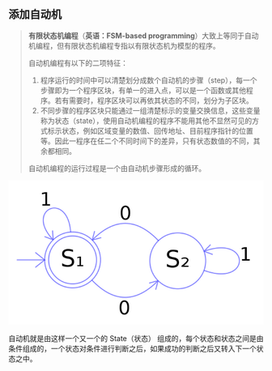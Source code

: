 ## 添加自动机

> **有限状态机编程**（**英语：FSM-based programming**）大致上等同于自动机编程，但有限状态机编程专指以有限状态机为模型的程序。
>
> 自动机编程有以下的二项特征：
>
> 1. 程序运行的时间中可以清楚划分成数个自动机的步骤（step），每一个步骤即为一个程序区块，有单一的进入点，可以是一个函数或其他程序。若有需要时，程序区块可以再依其状态的不同，划分为子区块。
> 2. 不同步骤的程序区块只能通过一组清楚标示的变量交换信息，这些变量称为状态（state），使用自动机编程的程序不能用其他不显然可见的方式标示状态，例如区域变量的数值、回传地址、目前程序指针的位置等。因此一程序在任二个不同时间下的差异，只有状态数值的不同，其余都相同。
>
> 自动机编程的运行过程是一个由自动机步骤形成的循环。

![state](project-game/state.png)

自动机就是由这样一个又一个的 State（状态） 组成的，每个状态和状态之间是由条件组成的，一个状态对条件进行判断之后，如果成功的判断之后又转入下一个状态之中。